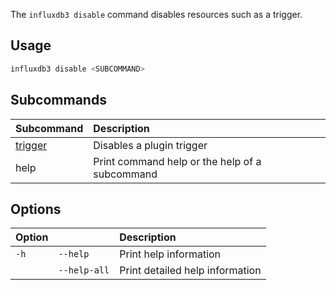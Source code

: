 
The `influxdb3 disable` command disables resources such as a trigger.

## Usage

<!--pytest.mark.skip-->

```bash
influxdb3 disable <SUBCOMMAND>
```

## Subcommands

| Subcommand                                                                | Description                                    |
| :------------------------------------------------------------------------ | :--------------------------------------------- |
| [trigger](/influxdb3/version/reference/cli/influxdb3/disable/trigger/) | Disables a plugin trigger                      |
| help                                                                      | Print command help or the help of a subcommand |

## Options

| Option |              | Description                     |
| :----- | :----------- | :------------------------------ |
| `-h`   | `--help`     | Print help information          |
|        | `--help-all` | Print detailed help information |